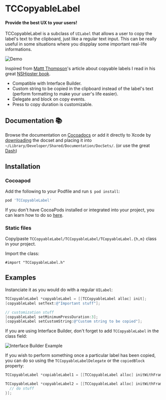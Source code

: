 # TCCopyableLabel

#### Provide the best UX to your users!

TCCopyableLabel is a subclass of `UILabel` that allows a user to copy the label's text to the clipboard, just like a regular text input. This can be really useful in some situations where you dispplay some important real-life informations.

![Demo](demo.gif)

Inspired from [Mattt Thompson](http://mattt.me/)'s article about copyable labels I read in his great [NSHipster book](https://gumroad.com/l/nshipster).

- Compatible with Interface Builder.
- Custom string to be copied in the clipboard instead of the label's text (perform formatting to make your user's life easier).
- Delegate and block on copy events.
- Press to copy duration is customizable.

## Documentation :books:

Browse the documentation on [Cocoadocs](http://cocoadocs.org/docsets/TCCopyableLabel) or add it directly to Xcode by [downloading](https://github.com/thibaultCha/TCCopyableLabel/blob/master/Docs/TCCopyableLabel.zip?raw=true) the docset and placing it into `~/Library/Developer/Shared/Documentation/DocSets/`. (or use the great [Dash](http://kapeli.com/dash))

## Installation

### Cocoapod

Add the following to your Podfile and run `$ pod install`:

```ruby
pod 'TCCopyableLabel'
```

If you don't have CocoaPods installed or integrated into your project, you can learn how to do so [here](http://cocoapods.org).

### Static files

Copy/paste `TCCopyableLabel/TCCopyableLabel/TCopyableLabel.{h,m}` class in your project.

Import the class:

`#import "TCCopyableLabel.h"`

## Examples

Instanciate it as you would do with a regular `UILabel`:

```objective-c
TCCopyableLabel *copyableLabel = [[TCCopyableLabel alloc] init];
[copyableLabel setText:@"Important stuff"];

// customization stuff
[copyableLabel setMinimumPressDuration:3];
[copyableLabel setCustomString:@"Custom string to be copied"];
```

If you are using Interface Builder, don't forget to add `TCCopyableLabel` in the class field:

![Interface Builder Example](ib.png)

If you wish to perform something once a particular label has been copied, you can do so using the `TCCopyableLabelDelegate` or the `copiedBlock` property:

```objective-c
TCCopyableLabel *copiableLabel1 = [[TCCopyableLabel alloc] initWithFrame:frame delegate:self];

TCCopyableLabel *copyableLabel2 = [[TCCopyableLabel alloc] initWithFrame:frame  copiedBlock:^(NSString *copiedString) {
  // do stuff
}];
```
